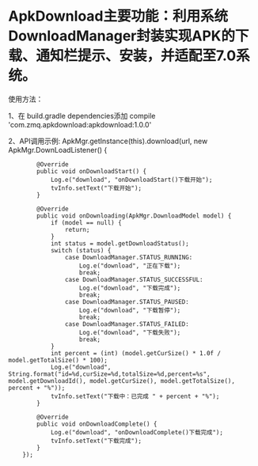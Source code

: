 # ApkDownload主要功能：利用系统DownloadManager封装实现APK的下载、通知栏提示、安装，并适配至7.0系统。
使用方法：

1、在 build.gradle dependencies添加
compile 'com.zmq.apkdownload:apkdownload:1.0.0'

2、API调用示例:
ApkMgr.getInstance(this).download(url, new ApkMgr.DownLoadListener() {

            @Override
            public void onDownloadStart() {
                Log.e("download", "onDownloadStart()下载开始");
                tvInfo.setText("下载开始");
            }

            @Override
            public void onDownloading(ApkMgr.DownloadModel model) {
                if (model == null) {
                    return;
                }
                int status = model.getDownloadStatus();
                switch (status) {
                    case DownloadManager.STATUS_RUNNING:
                        Log.e("download", "正在下载");
                        break;
                    case DownloadManager.STATUS_SUCCESSFUL:
                        Log.e("download", "下载完成");
                        break;
                    case DownloadManager.STATUS_PAUSED:
                        Log.e("download", "下载暂停");
                        break;
                    case DownloadManager.STATUS_FAILED:
                        Log.e("download", "下载失败");
                        break;
                }
                int percent = (int) (model.getCurSize() * 1.0f / model.getTotalSize() * 100);
                Log.e("download", String.format("id=%d,curSize=%d,totalSize=%d,percent=%s", model.getDownloadId(), model.getCurSize(), model.getTotalSize(), percent + "%"));
                tvInfo.setText("下载中：已完成 " + percent + "%");
            }

            @Override
            public void onDownloadComplete() {
                Log.e("download", "onDownloadComplete()下载完成");
                tvInfo.setText("下载完成");
            }
        });
